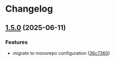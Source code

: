 # Changelog

## [1.5.0](https://github.com/BfArM-MVH/grz-tools/compare/grz-pydantic-models-v1.4.0...grz-pydantic-models-v1.5.0) (2025-06-11)


### Features

* migrate to monorepo configuration ([36c7360](https://github.com/BfArM-MVH/grz-tools/commit/36c736044ce09473cc664b4471117465c5cab9a3))
